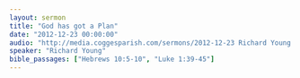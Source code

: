 ```yaml
---
layout: sermon
title: "God has got a Plan"
date: "2012-12-23 00:00:00"
audio: "http://media.coggesparish.com/sermons/2012-12-23 Richard Young.mp3"
speaker: "Richard Young"
bible_passages: ["Hebrews 10:5-10", "Luke 1:39-45"]
---
```

